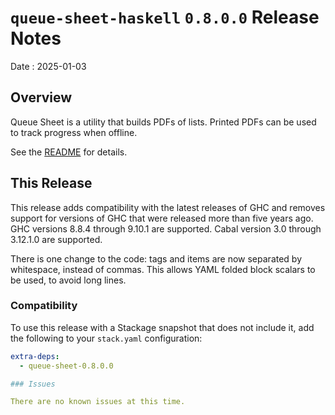 # `queue-sheet-haskell` `0.8.0.0` Release Notes

Date
: 2025-01-03

## Overview

Queue Sheet is a utility that builds PDFs of lists.  Printed PDFs can be used
to track progress when offline.

See the [README][] for details.

[README]: <https://github.com/ExtremaIS/queue-sheet-haskell#readme>

## This Release

This release adds compatibility with the latest releases of GHC and removes
support for versions of GHC that were released more than five years ago.  GHC
versions 8.8.4 through 9.10.1 are supported.  Cabal version 3.0 through
3.12.1.0 are supported.

There is one change to the code: tags and items are now separated by
whitespace, instead of commas.  This allows YAML folded block scalars to be
used, to avoid long lines.

### Compatibility

To use this release with a Stackage snapshot that does not include it, add
the following to your `stack.yaml` configuration:

```yaml
extra-deps:
  - queue-sheet-0.8.0.0

### Issues

There are no known issues at this time.
